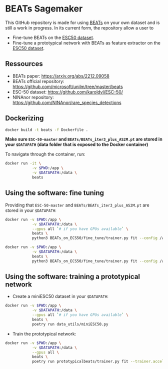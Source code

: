 # BEATs Sagemaker

This GitHub repository is made for using [BEATs](https://arxiv.org/abs/2212.09058) on your own dataset and is still a work in progress. In its current form, the repository allow a user to

- Fine-tune BEATs on the [ESC50 dataset](https://github.com/karolpiczak/ESC-50).
- Fine-tune a prototypical network with BEATs as feature extractor on the [ESC50 dataset](https://github.com/karolpiczak/ESC-50).

## Ressources
- BEATs paper: https://arxiv.org/abs/2212.09058
- BEATs official repository: https://github.com/microsoft/unilm/tree/master/beats
- ESC-50 dataset: https://github.com/karoldvl/ESC-50/
- NINAnor repository: https://github.com/NINAnor/rare_species_detections


## Dockerizing

```bash
docker build -t beats -f Dockerfile .
```

**Make sure `ESC-50-master` and `BEATs/BEATs_iter3_plus_AS2M.pt` are stored in your `$DATAPATH` (data folder that is exposed to the Docker container)**

To navigate through the container, run:
```bash
docker run -it \
            -v $PWD:/app \
            -v $DATAPATH:/data \
            beats
```


## Using the software: fine tuning

Providing that `ESC-50-master` and `BEATs/BEATs_iter3_plus_AS2M.pt` are stored in your `$DATAPATH`:

```bash
docker run -v $PWD:/app \
            -v $DATAPATH:/data \
            --gpus all `# if you have GPUs available` \
            beats \
            python3 BEATs_on_ECS50/fine_tune/trainer.py fit --config /app/config.yaml
```

```bash
docker run -v $PWD:/app \
            -v $DATAPATH:/data \
            beats \
            python3 BEATs_on_ECS50/fine_tune/trainer.py fit --config /app/config.yaml
```


## Using the software: training a prototypical network

- Create a miniESC50 dataset in your `$DATAPATH`:

```bash
docker run -v $PWD:/app \
            -v $DATAPATH:/data \
            --gpus all `# if you have GPUs available` \
            beats \
            poetry run data_utils/miniESC50.py
```

- Train the prototypical network:

```bash
docker run -v $PWD:/app \
            -v $DATAPATH:/data \
            --gpus all \
            beats \
            poetry run prototypicalbeats/trainer.py fit --trainer.accelerator gpu --trainer.gpus 1 --data miniESC50DataModule
```
